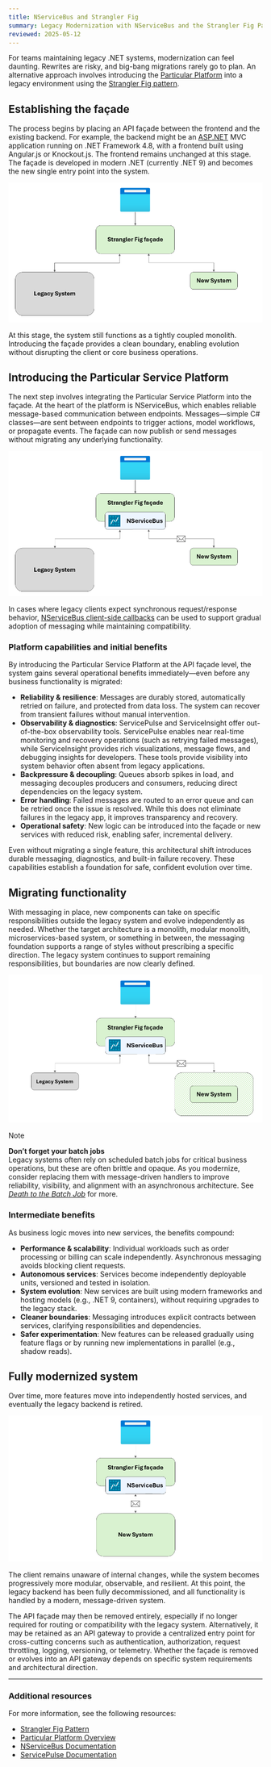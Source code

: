 ```yaml
---
title: NServiceBus and Strangler Fig
summary: Legacy Modernization with NServiceBus and the Strangler Fig Pattern
reviewed: 2025-05-12
---
```


For teams maintaining legacy .NET systems, modernization can feel daunting. Rewrites are risky, and big-bang migrations rarely go to plan. An alternative approach involves introducing the [Particular Platform](/platform) into a legacy environment using the [Strangler Fig pattern](https://learn.microsoft.com/en-us/azure/architecture/patterns/strangler-fig).

## Establishing the façade

The process begins by placing an API façade between the frontend and the existing backend. For example, the backend might be an [ASP.NET](http://asp.net/) MVC application running on .NET Framework 4.8, with a frontend built using Angular.js or Knockout.js. The frontend remains unchanged at this stage. The façade is developed in modern .NET (currently .NET 9) and becomes the new single entry point into the system.

![Figure 1 - Strangler Fig Pattern](images/figure-1.png)

At this stage, the system still functions as a tightly coupled monolith. Introducing the façade provides a clean boundary, enabling evolution without disrupting the client or core business operations.

## Introducing the Particular Service Platform

The next step involves integrating the Particular Service Platform into the façade. At the heart of the platform is NServiceBus, which enables reliable message-based communication between endpoints. Messages—simple C# classes—are sent between endpoints to trigger actions, model workflows, or propagate events. The façade can now publish or send messages without migrating any underlying functionality.

![Figure 2 - Strangler Fig with NServiceBus](images/figure-2.png)

In cases where legacy clients expect synchronous request/response behavior, [NServiceBus client-side callbacks](/nservicebus/messaging/callbacks.md) can be used to support gradual adoption of messaging while maintaining compatibility.

### Platform capabilities and initial benefits

By introducing the Particular Service Platform at the API façade level, the system gains several operational benefits immediately—even before any business functionality is migrated:

- **Reliability & resilience**: Messages are durably stored, automatically retried on failure, and protected from data loss. The system can recover from transient failures without manual intervention.
- **Observability & diagnostics**: ServicePulse and ServiceInsight offer out-of-the-box observability tools. ServicePulse enables near real-time monitoring and recovery operations (such as retrying failed messages), while ServiceInsight provides rich visualizations, message flows, and debugging insights for developers. These tools provide visibility into system behavior often absent from legacy applications.
- **Backpressure & decoupling**: Queues absorb spikes in load, and messaging decouples producers and consumers, reducing direct dependencies on the legacy system.
- **Error handling**: Failed messages are routed to an error queue and can be retried once the issue is resolved. While this does not eliminate failures in the legacy app, it improves transparency and recovery.
- **Operational safety**: New logic can be introduced into the façade or new services with reduced risk, enabling safer, incremental delivery.

Even without migrating a single feature, this architectural shift introduces durable messaging, diagnostics, and built-in failure recovery. These capabilities establish a foundation for safe, confident evolution over time.

## Migrating functionality

With messaging in place, new components can take on specific responsibilities outside the legacy system and evolve independently as needed. Whether the target architecture is a monolith, modular monolith, microservices-based system, or something in between, the messaging foundation supports a range of styles without prescribing a specific direction. The legacy system continues to support remaining responsibilities, but boundaries are now clearly defined.

![Figure 3 - Strangler Fig with NServiceBus - Migrating Functionality](images/figure-3.png)

> [!NOTE]
> **Don’t forget your batch jobs**  
> Legacy systems often rely on scheduled batch jobs for critical business operations, but these are often brittle and opaque. As you modernize, consider replacing them with message-driven handlers to improve reliability, visibility, and alignment with an asynchronous architecture. See [*Death to the Batch Job*](https://particular.net/blog/death-to-the-batch-job/) for more.

### Intermediate benefits

As business logic moves into new services, the benefits compound:

- **Performance & scalability**: Individual workloads such as order processing or billing can scale independently. Asynchronous messaging avoids blocking client requests.
- **Autonomous services**: Services become independently deployable units, versioned and tested in isolation.
- **System evolution**: New services are built using modern frameworks and hosting models (e.g., .NET 9, containers), without requiring upgrades to the legacy stack.
- **Cleaner boundaries**: Messaging introduces explicit contracts between services, clarifying responsibilities and dependencies.
- **Safer experimentation**: New features can be released gradually using feature flags or by running new implementations in parallel (e.g., shadow reads).

## Fully modernized system

Over time, more features move into independently hosted services, and eventually the legacy backend is retired.

![Figure 4 - Strangler Fig with NServiceBus - Migration Complete](images/figure-4.png)

The client remains unaware of internal changes, while the system becomes progressively more modular, observable, and resilient. At this point, the legacy backend has been fully decommissioned, and all functionality is handled by a modern, message-driven system.

The API façade may then be removed entirely, especially if no longer required for routing or compatibility with the legacy system. Alternatively, it may be retained as an API gateway to provide a centralized entry point for cross-cutting concerns such as authentication, authorization, request throttling, logging, versioning, or telemetry. Whether the façade is removed or evolves into an API gateway depends on specific system requirements and architectural direction.

---

### Additional resources

For more information, see the following resources:

- [Strangler Fig Pattern](https://learn.microsoft.com/en-us/azure/architecture/patterns/strangler-fig)
- [Particular Platform Overview](/platform)
- [NServiceBus Documentation](/nservicebus)
- [ServicePulse Documentation](/servicepulse)
